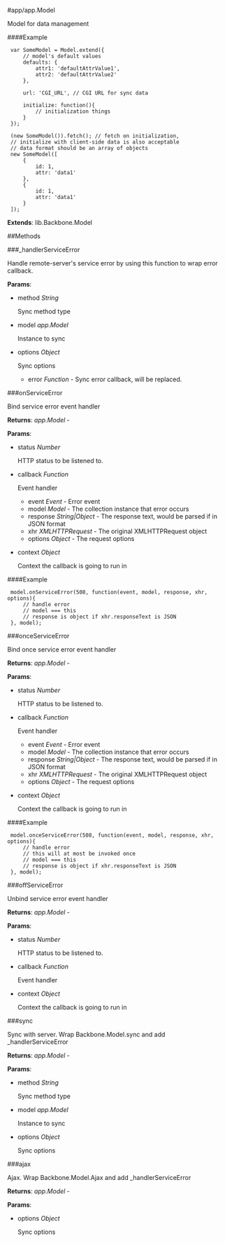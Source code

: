 #app/app.Model

Model for data management

####Example

     var SomeModel = Model.extend({
         // model's default values
         defaults: {
             attr1: 'defaultAttrValue1',
             attr2: 'defaultAttrValue2'
         },

         url: 'CGI_URL', // CGI URL for sync data

         initialize: function(){
             // initialization things
         }
     });

     (new SomeModel()).fetch(); // fetch on initialization,
     // initialize with client-side data is also acceptable
     // data format should be an array of objects
     new SomeModel([
         {
             id: 1,
             attr: 'data1'
         },
         {
             id: 1,
             attr: 'data1'
         }
     ]);

**Extends**: lib.Backbone.Model

##Methods

###_handlerServiceError

Handle remote-server's service error by using this function to wrap error callback.

**Params**:  
*   method _String_

    Sync method type
*   model _app.Model_

    Instance to sync
*   options _Object_

    Sync options
    * error _Function_ - Sync error callback, will be replaced.


###onServiceError

Bind service error event handler

**Returns**: _app.Model_ - 

**Params**:  
*   status _Number_

    HTTP status to be listened to.
*   callback _Function_

    Event handler
    * event _Event_ - Error event
    * model _Model_ - The collection instance that error occurs
    * response _String|Object_ - The response text, would be parsed if in JSON format
    * xhr _XMLHTTPRequest_ - The original XMLHTTPRequest object
    * options _Object_ - The request options
*   context _Object_

    Context the callback is going to run in

####Example

     model.onServiceError(508, function(event, model, response, xhr, options){
         // handle error
         // model === this
         // response is object if xhr.responseText is JSON
     }, model);

###onceServiceError

Bind once service error event handler

**Returns**: _app.Model_ - 

**Params**:  
*   status _Number_

    HTTP status to be listened to.
*   callback _Function_

    Event handler
    * event _Event_ - Error event
    * model _Model_ - The collection instance that error occurs
    * response _String|Object_ - The response text, would be parsed if in JSON format
    * xhr _XMLHTTPRequest_ - The original XMLHTTPRequest object
    * options _Object_ - The request options
*   context _Object_

    Context the callback is going to run in

####Example

     model.onceServiceError(508, function(event, model, response, xhr, options){
         // handle error
         // this will at most be invoked once
         // model === this
         // response is object if xhr.responseText is JSON
     }, model);

###offServiceError

Unbind service error event handler

**Returns**: _app.Model_ - 

**Params**:  
*   status _Number_

    HTTP status to be listened to.
*   callback _Function_

    Event handler
*   context _Object_

    Context the callback is going to run in


###sync

Sync with server. Wrap Backbone.Model.sync and add _handlerServiceError

**Returns**: _app.Model_ - 

**Params**:  
*   method _String_

    Sync method type
*   model _app.Model_

    Instance to sync
*   options _Object_

    Sync options


###ajax

Ajax. Wrap Backbone.Model.Ajax and add _handlerServiceError

**Returns**: _app.Model_ - 

**Params**:  
*   options _Object_

    Sync options


